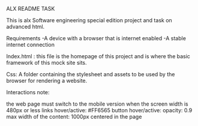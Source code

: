 ALX README TASK

This is alx Software engineering special edition project and task on advanced html.  

Requirements
-A device with a browser that is internet enabled
-A stable internet connection 


Index.html : this file is the homepage of this project and is where the basic framework of this mock site sits.

Css: A folder containing the stylesheet and assets to be used by the browser for rendering a website.

Interactions note:

the web page must switch to the mobile version when the screen width is 480px or less
links hover/active: #FF6565
button hover/active: opacity: 0.9
max width of the content: 1000px centered in the page